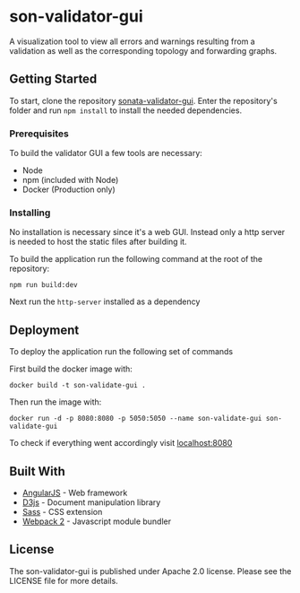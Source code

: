 # son-validator-gui

A visualization tool to view all errors and warnings resulting from a validation as well as the corresponding topology and forwarding graphs.

## Getting Started

To start, clone the repository [sonata-validator-gui](https://something). Enter the repository's folder
and run `npm install` to install the needed dependencies.

### Prerequisites

To build the validator GUI a few tools are necessary:
  * Node
  * npm (included with Node)
  * Docker (Production only)

### Installing

No installation is necessary since it's a web GUI. Instead only a http server
is needed to host the static files after building it.

To build the application run the following command at the root of the repository:

```shell-session
npm run build:dev
```

Next run the `http-server` installed as a dependency

## Deployment

To deploy the application run the following set of commands

First build the docker image with:

```shell-session
docker build -t son-validate-gui .
```

Then run the image with:

```shell-session
docker run -d -p 8080:8080 -p 5050:5050 --name son-validate-gui son-validate-gui
```

To check if everything went accordingly visit [localhost:8080]()

## Built With

* [AngularJS](https://angularjs.org/) - Web framework
* [D3js](https://d3js.org/) - Document manipulation library
* [Sass](http://sass-lang.com/) - CSS extension
* [Webpack 2](https://webpack.js.org/) - Javascript module bundler

## License

The son-validator-gui is published under Apache 2.0 license. Please see the LICENSE file for more details.